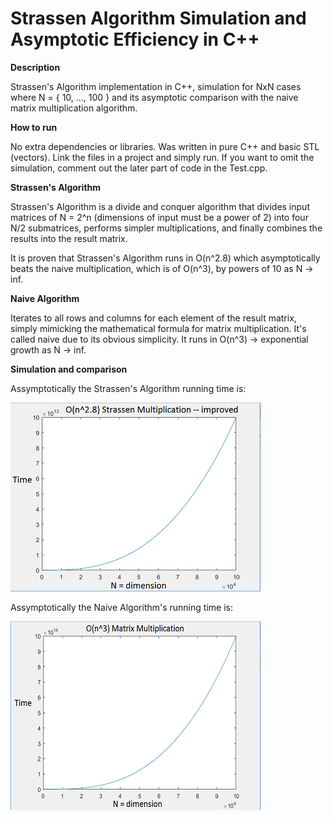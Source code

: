 # Strassen Algorithm Simulation and Asymptotic Efficiency in C++

**Description**

Strassen's Algorithm implementation in C++, simulation for NxN cases where N = { 10, ..., 100 } and its asymptotic comparison with the naive matrix multiplication algorithm.

**How to run**

No extra dependencies or libraries. Was written in pure C++ and basic STL (vectors). Link the files in a project and simply run. If you want to omit the simulation, comment out the later part of code in the Test.cpp.

**Strassen's Algorithm**

Strassen's Algorithm is a divide and conquer algorithm that divides input matrices of N = 2^n (dimensions of input must be a power of 2) into four N/2 submatrices, performs simpler multiplications, and finally combines the results into the result matrix. 

It is proven that Strassen's Algorithm runs in O(n^2.8) which asymptotically beats the naive multiplication, which is of O(n^3), by powers of 10 as N -> inf.

**Naive Algorithm**

Iterates to all rows and columns for each element of the result matrix, simply mimicking the mathematical formula for matrix multiplication. It's called naive due to its obvious simplicity. It runs in O(n^3) -> exponential growth as N -> inf.

**Simulation and comparison**

Assymptotically the Strassen's Algorithm running time is:

![Alt text](img/strassen_asymptotic.png?raw=true "Optional Title")

Assymptotically the Naive Algorithm's running time is:

![Alt text](img/naive_asymptotic.png?raw=true "Optional Title")
